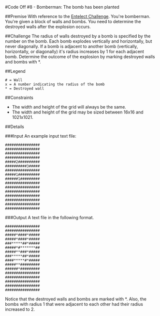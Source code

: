 #Code Off #8 - Bomberman: The bomb has been planted

##Premise
With reference to the [Entelect Challenge](http://challenge.entelect.co.za).
You're bomberman. You're given a block of walls and bombs. You need to determine the destroyed walls after the explosion occurs.

##Challenge
The radius of walls destroyed by a bomb is specified by the number on the bomb. Each bomb explodes vertically and horizontally, but never diagonally. If a bomb is adjacent to another bomb (vertically, horizontally, or diagonally) it's radius increases by 1 for each adjacent bomb.
Determine the outcome of the explosion by marking destroyed walls and bombs with *.

##Legend
```
# = Wall
x = A number indicating the radius of the bomb
* = Destroyed wall
```
##Constraints
* The width and height of the grid will always be the same.
* The width and height of the grid may be sized between 16x16 and 1021x1021.

##Details

###Input
An example input text file:

```
################
################
################
################
#####2##########
##########3#####
################
#####1##########
######1#########
################
################
################
################
################
################
################

```

###Output
A text file in the following format.

```
################
################
#####*####*#####
#####*####*#####
###*****##*#####
#####*#*******##
#####**###*#####
###*****##*#####
####*****#*#####
#####**#########
######*#########
################
################
################
################
################

```
Notice that the destroyed walls and bombs are marked with *. Also, the bombs with radius 1 that were adjacent to each other had their radius increased to 2.
